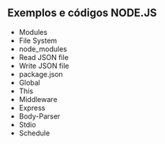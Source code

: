 ## Exemplos e códigos  NODE.JS

- Modules
- File System
- node_modules
- Read JSON file
- Write JSON file
- package.json
- Global
- This
- Middleware
- Express
- Body-Parser
- Stdio
- Schedule